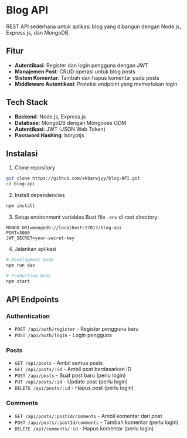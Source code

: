 # Blog API

REST API sederhana untuk aplikasi blog yang dibangun dengan Node.js, Express.js, dan MongoDB.

## Fitur

- **Autentikasi**: Register dan login pengguna dengan JWT
- **Manajemen Post**: CRUD operasi untuk blog posts
- **Sistem Komentar**: Tambah dan hapus komentar pada posts
- **Middleware Autentikasi**: Proteksi endpoint yang memerlukan login

## Tech Stack

- **Backend**: Node.js, Express.js
- **Database**: MongoDB dengan Mongoose ODM
- **Autentikasi**: JWT (JSON Web Token)
- **Password Hashing**: bcryptjs

## Instalasi

1. Clone repository

```bash
git clone https://github.com/akbarwjyy/blog-API.git
cd blog-api
```

2. Install dependencies

```bash
npm install
```

3. Setup environment variables
   Buat file `.env` di root directory:

```env
MONGO_URI=mongodb://localhost:27017/blog-api
PORT=3000
JWT_SECRET=your-secret-key
```

4. Jalankan aplikasi

```bash
# Development mode
npm run dev

# Production mode
npm start
```

## API Endpoints

### Authentication

- `POST /api/auth/register` - Register pengguna baru
- `POST /api/auth/login` - Login pengguna

### Posts

- `GET /api/posts` - Ambil semua posts
- `GET /api/posts/:id` - Ambil post berdasarkan ID
- `POST /api/posts` - Buat post baru (perlu login)
- `PUT /api/posts/:id` - Update post (perlu login)
- `DELETE /api/posts/:id` - Hapus post (perlu login)

### Comments

- `GET /api/posts/:postId/comments` - Ambil komentar dari post
- `POST /api/posts/:postId/comments` - Tambah komentar (perlu login)
- `DELETE /api/comments/:id` - Hapus komentar (perlu login)
